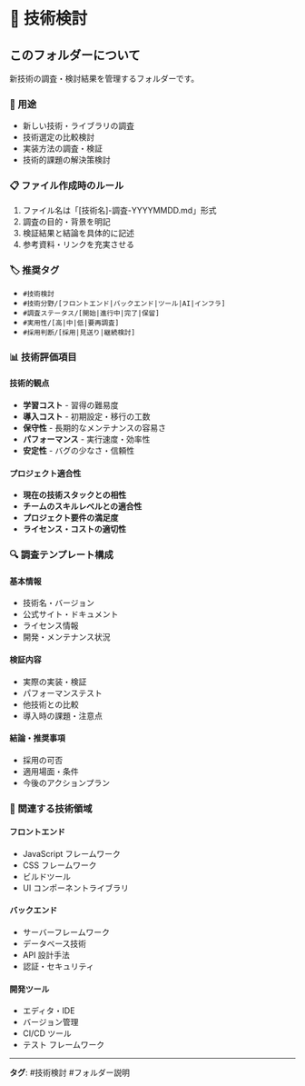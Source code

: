 # 🔬 技術検討

## このフォルダーについて

新技術の調査・検討結果を管理するフォルダーです。

### 📝 用途
- 新しい技術・ライブラリの調査
- 技術選定の比較検討
- 実装方法の調査・検証
- 技術的課題の解決策検討

### 📋 ファイル作成時のルール
1. ファイル名は「[技術名]-調査-YYYYMMDD.md」形式
2. 調査の目的・背景を明記
3. 検証結果と結論を具体的に記述
4. 参考資料・リンクを充実させる

### 🏷️ 推奨タグ
- `#技術検討`
- `#技術分野/[フロントエンド|バックエンド|ツール|AI|インフラ]`
- `#調査ステータス/[開始|進行中|完了|保留]`
- `#実用性/[高|中|低|要再調査]`
- `#採用判断/[採用|見送り|継続検討]`

### 📊 技術評価項目

#### 技術的観点
- **学習コスト** - 習得の難易度
- **導入コスト** - 初期設定・移行の工数
- **保守性** - 長期的なメンテナンスの容易さ
- **パフォーマンス** - 実行速度・効率性
- **安定性** - バグの少なさ・信頼性

#### プロジェクト適合性
- **現在の技術スタックとの相性**
- **チームのスキルレベルとの適合性**
- **プロジェクト要件の満足度**
- **ライセンス・コストの適切性**

### 🔍 調査テンプレート構成

#### 基本情報
- 技術名・バージョン
- 公式サイト・ドキュメント
- ライセンス情報
- 開発・メンテナンス状況

#### 検証内容
- 実際の実装・検証
- パフォーマンステスト
- 他技術との比較
- 導入時の課題・注意点

#### 結論・推奨事項
- 採用の可否
- 適用場面・条件
- 今後のアクションプラン

### 🔗 関連する技術領域

#### フロントエンド
- JavaScript フレームワーク
- CSS フレームワーク
- ビルドツール
- UI コンポーネントライブラリ

#### バックエンド
- サーバーフレームワーク
- データベース技術
- API 設計手法
- 認証・セキュリティ

#### 開発ツール
- エディタ・IDE
- バージョン管理
- CI/CD ツール
- テスト フレームワーク

---

**タグ**: #技術検討 #フォルダー説明